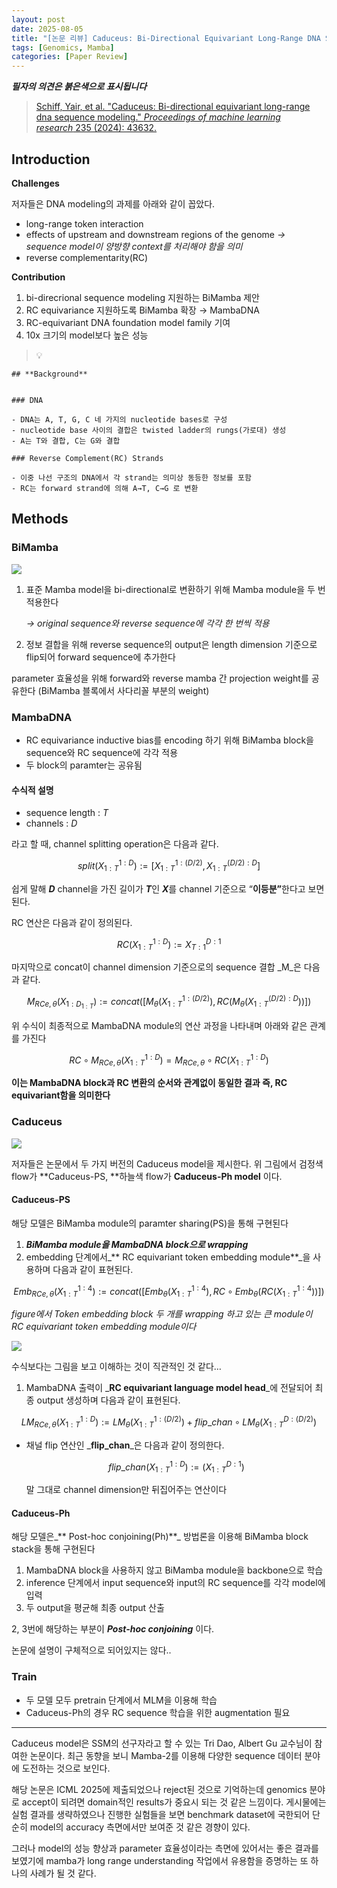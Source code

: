 ```yaml
---
layout: post
date: 2025-08-05
title: "[논문 리뷰] Caduceus: Bi-Directional Equivariant Long-Range DNA Sequence Modeling"
tags: [Genomics, Mamba]
categories: [Paper Review]
---
```


<span class="notion-red">_**필자의 의견은 붉은색으로 표시됩니다**_</span>


> [Schiff, Yair, et al. "Caduceus: Bi-directional equivariant long-range dna sequence modeling." ](https://pmc.ncbi.nlm.nih.gov/articles/PMC12189541/)[_Proceedings of machine learning research_](https://pmc.ncbi.nlm.nih.gov/articles/PMC12189541/)[ 235 (2024): 43632.](https://pmc.ncbi.nlm.nih.gov/articles/PMC12189541/)



## Introduction


**Challenges**


저자들은 DNA modeling의 과제를 아래와 같이 꼽았다.

- long-range token interaction
- effects of upstream and downstream regions of the genome 
_→ sequence model이 양방향 context를 처리해야 함을 의미_
- reverse complementarity(RC)

**Contribution**

1. bi-direcrional sequence modeling 지원하는 BiMamba 제안
1. RC equivariance 지원하도록 BiMamba 확장 → MambaDNA
1. RC-equivariant DNA foundation model family 기여
1. 10x 크기의 model보다 높은 성능

> 💡 


	## **Background**


	### DNA

	- DNA는 A, T, G, C 네 가지의 nucleotide bases로 구성
	- nucleotide base 사이의 결합은 twisted ladder의 rungs(가로대) 생성
	- A는 T와 결합, C는 G와 결합

	### Reverse Complement(RC) Strands

	- 이중 나선 구조의 DNA에서 각 strand는 의미상 동등한 정보를 포함
	- RC는 forward strand에 의해 A→T, C→G 로 변환


## Methods



### BiMamba


![](https://prod-files-secure.s3.us-west-2.amazonaws.com/542b861c-36a8-4051-84e5-8804b6728dba/2c247d59-7815-4980-99f0-8f0d21f445a7/image.png?X-Amz-Algorithm=AWS4-HMAC-SHA256&X-Amz-Content-Sha256=UNSIGNED-PAYLOAD&X-Amz-Credential=ASIAZI2LB466ZGCRKGIY%2F20251006%2Fus-west-2%2Fs3%2Faws4_request&X-Amz-Date=20251006T140127Z&X-Amz-Expires=3600&X-Amz-Security-Token=IQoJb3JpZ2luX2VjEPP%2F%2F%2F%2F%2F%2F%2F%2F%2F%2FwEaCXVzLXdlc3QtMiJGMEQCICPsHJfaERFebs91bMIcQs%2BI2LXtKfsK8qO9dgqXFX5KAiA9a4%2FHzlD5wP9x3sdR1OlvFRVudwZE8FIHyLrhJuyQNSqIBAiL%2F%2F%2F%2F%2F%2F%2F%2F%2F%2F8BEAAaDDYzNzQyMzE4MzgwNSIM%2BgcPch4bVDDSU5XbKtwDfWpHLbCY8CdP1ubW9%2F91%2BHil9GZhHmkOi20lfag3a7lL8cRx8Q4%2BeUYHXpJ7DKyFkSuxpV%2BSUYr7GVZK3zV6hs1w9dPnBU2gbWrNkvXSJSwVFDEbrBKlIuFNWvpMszRO9iO3ZcwpebPPieyY4aDGw42n0S6Vxhm%2Bsy8X52X%2B1ATOacetOublvJxfsjBNE3KZfyXVC9LLm9CKrG6JNJ%2F5m9rOfhpku6zSkn7bBgoC92Im6L5tVwx35dLbgkfDp2sZqZL5oVZA7n6ZzO1sWfCEc4YHNi%2BbaPjZpt6618C0KsbI%2BXgyE2EhS8nxhqrD7gzV3821SAeY22HThXsfrq1fy7UejabtFwufn16m6ARE4CXQGFqhy9PDmjXy4Eh4JnOvXtFdCbrTzs5J8f8u%2BPLGsqlBtfglZuA7lYFatT6dDUn5bfm2qub%2FZcXSCZtkcmHN3tV92b6%2Bn9mrp762fVzA2ERZCpLdaFqnzU2ZOjcRMRhgGg5d94FDSnznX2aNxQGVJdpdDS0D%2B7lNRizAsLR2vY0it9x5%2FwwSFbRYmOrMJ6u22pHeA34QIG9hUOVUY3TCYSoV5jlIV%2FPlDlku%2FRHDCmedNcVYs1zoY6BBVf%2F%2ByUShFDRKeANONB%2Fd55Mwha%2BOxwY6pgHzd7qABnV7Tk%2BHDYSQi4SwZfvcjcmyJHJQWkfJNdKeM%2FQv4dLxjT7AWaSD3K4fKgbE4ZQA1mJo%2FM3CGWEu75eazTMvDVVxyTKG%2F4EAv24V3KAOiQ6Nm83ca5KZWyxNL943x7NagDCPWASujB0nAGdCp%2BJH%2FfbrHdJAMQ6L3bK48wFe1m13rwBWcBZUv0ItZRhd4YZcmSuo9NcVOyhuuCGxiKnr090X&X-Amz-Signature=3b4ddc86d929bac60c91884770cbb35906d11709f8e3263e1584a5d49a829ffd&X-Amz-SignedHeaders=host&x-amz-checksum-mode=ENABLED&x-id=GetObject)

1. 표준 Mamba model을 bi-directional로 변환하기 위해 Mamba module을 두 번 적용한다

	_→ original sequence와 reverse sequence에 각각 한 번씩 적용_

1. 정보 결합을 위해 reverse sequence의 output은 length dimension 기준으로 flip되어 forward sequence에 추가한다

parameter 효율성을 위해 forward와 reverse mamba 간 projection weight를 공유한다 (BiMamba 블록에서 사다리꼴 부분의 weight)



### MambaDNA

- RC equivariance inductive bias를 encoding 하기 위해 BiMamba block을 sequence와 RC sequence에 각각 적용
- 두 block의 paramter는 공유됨


#### 수식적 설명

- sequence length : _T_
- channels : _D_

라고 할 때,  channel splitting operation은 다음과 같다.


$$
split(X^{1:D}_{1:T}):=[X^{1:(D/2)}_{1:T},X^{(D/2):D}_{1:T}]
$$


<span class="notion-red">쉽게 말해 </span><span class="notion-red">_**D**_</span><span class="notion-red"> channel을 가진 길이가 </span><span class="notion-red">_**T**_</span><span class="notion-red">인 </span><span class="notion-red">_**X**_</span><span class="notion-red">를 channel 기준으로 “</span><span class="notion-red">**이등분”**</span><span class="notion-red">한다고 보면 된다.</span>


RC 연산은 다음과 같이 정의된다.


$$
RC(X^{1:D}_{1:T}):=X^{D:1}_{T:1}
$$


마지막으로 concat이 channel dimension 기준으로의 sequence 결합 _M_은 다음과 같다.


$$
M_{RCe,\theta}(X_{1:D_{1:T}}):=concat([M_{\theta}(X^{1:(D/2)}_{1:T}),RC(M_{\theta}(X^{(D/2):D}_{1:T}))])
$$


위 수식이 최종적으로 MambaDNA module의 연산 과정을 나타내며 아래와 같은 관계를 가진다


$$
RC\circ M_{RCe,\theta}(X^{1:D}_{1:T}) = M_{RCe,\theta} \circ RC(X^{1:D}_{1:T})
$$


**이는 MambaDNA block과 RC 변환의 순서와 관계없이 동일한 결과 즉, RC equivariant함을 의미한다**



### Caduceus


![](https://prod-files-secure.s3.us-west-2.amazonaws.com/542b861c-36a8-4051-84e5-8804b6728dba/f94a60d7-8145-473b-aef9-7c68d3ec604a/image.png?X-Amz-Algorithm=AWS4-HMAC-SHA256&X-Amz-Content-Sha256=UNSIGNED-PAYLOAD&X-Amz-Credential=ASIAZI2LB466ZGCRKGIY%2F20251006%2Fus-west-2%2Fs3%2Faws4_request&X-Amz-Date=20251006T140127Z&X-Amz-Expires=3600&X-Amz-Security-Token=IQoJb3JpZ2luX2VjEPP%2F%2F%2F%2F%2F%2F%2F%2F%2F%2FwEaCXVzLXdlc3QtMiJGMEQCICPsHJfaERFebs91bMIcQs%2BI2LXtKfsK8qO9dgqXFX5KAiA9a4%2FHzlD5wP9x3sdR1OlvFRVudwZE8FIHyLrhJuyQNSqIBAiL%2F%2F%2F%2F%2F%2F%2F%2F%2F%2F8BEAAaDDYzNzQyMzE4MzgwNSIM%2BgcPch4bVDDSU5XbKtwDfWpHLbCY8CdP1ubW9%2F91%2BHil9GZhHmkOi20lfag3a7lL8cRx8Q4%2BeUYHXpJ7DKyFkSuxpV%2BSUYr7GVZK3zV6hs1w9dPnBU2gbWrNkvXSJSwVFDEbrBKlIuFNWvpMszRO9iO3ZcwpebPPieyY4aDGw42n0S6Vxhm%2Bsy8X52X%2B1ATOacetOublvJxfsjBNE3KZfyXVC9LLm9CKrG6JNJ%2F5m9rOfhpku6zSkn7bBgoC92Im6L5tVwx35dLbgkfDp2sZqZL5oVZA7n6ZzO1sWfCEc4YHNi%2BbaPjZpt6618C0KsbI%2BXgyE2EhS8nxhqrD7gzV3821SAeY22HThXsfrq1fy7UejabtFwufn16m6ARE4CXQGFqhy9PDmjXy4Eh4JnOvXtFdCbrTzs5J8f8u%2BPLGsqlBtfglZuA7lYFatT6dDUn5bfm2qub%2FZcXSCZtkcmHN3tV92b6%2Bn9mrp762fVzA2ERZCpLdaFqnzU2ZOjcRMRhgGg5d94FDSnznX2aNxQGVJdpdDS0D%2B7lNRizAsLR2vY0it9x5%2FwwSFbRYmOrMJ6u22pHeA34QIG9hUOVUY3TCYSoV5jlIV%2FPlDlku%2FRHDCmedNcVYs1zoY6BBVf%2F%2ByUShFDRKeANONB%2Fd55Mwha%2BOxwY6pgHzd7qABnV7Tk%2BHDYSQi4SwZfvcjcmyJHJQWkfJNdKeM%2FQv4dLxjT7AWaSD3K4fKgbE4ZQA1mJo%2FM3CGWEu75eazTMvDVVxyTKG%2F4EAv24V3KAOiQ6Nm83ca5KZWyxNL943x7NagDCPWASujB0nAGdCp%2BJH%2FfbrHdJAMQ6L3bK48wFe1m13rwBWcBZUv0ItZRhd4YZcmSuo9NcVOyhuuCGxiKnr090X&X-Amz-Signature=85b71fdf7854b1d72cdd4a4ffeff06df4e53f07eb25f8010473974e03f23c560&X-Amz-SignedHeaders=host&x-amz-checksum-mode=ENABLED&x-id=GetObject)


저자들은 논문에서 두 가지 버전의 Caduceus model을 제시한다. 위 그림에서 검정색 flow가 **Caduceus-PS, **하늘색 flow가 **Caduceus-Ph model** 이다.



#### Caduceus-PS


해당 모델은 BiMamba module의 paramter sharing(PS)을 통해 구현된다

1. _**BiMamba module을 MambaDNA block으로 wrapping**_
1. embedding 단계에서_** RC equivariant token embedding module**_을 사용하며 다음과 같이 표현된다.

$$
Emb_{RCe,\theta}(X^{1:4}_{1:T}):=concat([Emb_{\theta}(X^{1:4}_{1:T}),RC \circ Emb_{\theta}(RC(X^{1:4}_{1:T}))])
$$


_figure에서 Token embedding block 두 개를 wrapping 하고 있는 큰 module이 RC equivariant token embedding module이다_


![](https://prod-files-secure.s3.us-west-2.amazonaws.com/542b861c-36a8-4051-84e5-8804b6728dba/b175e4da-71eb-4e91-8c23-a06dabe673c9/image.png?X-Amz-Algorithm=AWS4-HMAC-SHA256&X-Amz-Content-Sha256=UNSIGNED-PAYLOAD&X-Amz-Credential=ASIAZI2LB466ZGCRKGIY%2F20251006%2Fus-west-2%2Fs3%2Faws4_request&X-Amz-Date=20251006T140127Z&X-Amz-Expires=3600&X-Amz-Security-Token=IQoJb3JpZ2luX2VjEPP%2F%2F%2F%2F%2F%2F%2F%2F%2F%2FwEaCXVzLXdlc3QtMiJGMEQCICPsHJfaERFebs91bMIcQs%2BI2LXtKfsK8qO9dgqXFX5KAiA9a4%2FHzlD5wP9x3sdR1OlvFRVudwZE8FIHyLrhJuyQNSqIBAiL%2F%2F%2F%2F%2F%2F%2F%2F%2F%2F8BEAAaDDYzNzQyMzE4MzgwNSIM%2BgcPch4bVDDSU5XbKtwDfWpHLbCY8CdP1ubW9%2F91%2BHil9GZhHmkOi20lfag3a7lL8cRx8Q4%2BeUYHXpJ7DKyFkSuxpV%2BSUYr7GVZK3zV6hs1w9dPnBU2gbWrNkvXSJSwVFDEbrBKlIuFNWvpMszRO9iO3ZcwpebPPieyY4aDGw42n0S6Vxhm%2Bsy8X52X%2B1ATOacetOublvJxfsjBNE3KZfyXVC9LLm9CKrG6JNJ%2F5m9rOfhpku6zSkn7bBgoC92Im6L5tVwx35dLbgkfDp2sZqZL5oVZA7n6ZzO1sWfCEc4YHNi%2BbaPjZpt6618C0KsbI%2BXgyE2EhS8nxhqrD7gzV3821SAeY22HThXsfrq1fy7UejabtFwufn16m6ARE4CXQGFqhy9PDmjXy4Eh4JnOvXtFdCbrTzs5J8f8u%2BPLGsqlBtfglZuA7lYFatT6dDUn5bfm2qub%2FZcXSCZtkcmHN3tV92b6%2Bn9mrp762fVzA2ERZCpLdaFqnzU2ZOjcRMRhgGg5d94FDSnznX2aNxQGVJdpdDS0D%2B7lNRizAsLR2vY0it9x5%2FwwSFbRYmOrMJ6u22pHeA34QIG9hUOVUY3TCYSoV5jlIV%2FPlDlku%2FRHDCmedNcVYs1zoY6BBVf%2F%2ByUShFDRKeANONB%2Fd55Mwha%2BOxwY6pgHzd7qABnV7Tk%2BHDYSQi4SwZfvcjcmyJHJQWkfJNdKeM%2FQv4dLxjT7AWaSD3K4fKgbE4ZQA1mJo%2FM3CGWEu75eazTMvDVVxyTKG%2F4EAv24V3KAOiQ6Nm83ca5KZWyxNL943x7NagDCPWASujB0nAGdCp%2BJH%2FfbrHdJAMQ6L3bK48wFe1m13rwBWcBZUv0ItZRhd4YZcmSuo9NcVOyhuuCGxiKnr090X&X-Amz-Signature=9bee070caf2a47d40af9ef71ab1d40a0461fce7b5e9aae2cce42e1520a029fff&X-Amz-SignedHeaders=host&x-amz-checksum-mode=ENABLED&x-id=GetObject)


<span class="notion-red">수식보다는 그림을 보고 이해하는 것이 직관적인 것 같다…</span>

1. MambaDNA 출력이 _**RC equivariant language model head**_에 전달되어 최종 output 생성하며 다음과 같이 표현된다.

$$
LM_{RCe,\theta}(X^{1:D}_{1:T}):= LM_{\theta}(X^{1:(D/2)}_{1:T})+flip\_chan\circ LM_{\theta}(X^{D:(D/2)}_{1:T})
$$

- 채널 flip 연산인 _**flip\_chan**_은 다음과 같이 정의한다.

	$$
	flip\_chan(X^{1:D}_{1:T}):=(X^{D:1}_{1:T})
	$$


	말 그대로 channel dimension만 뒤집어주는 연산이다



#### Caduceus-Ph


해당 모델은_** Post-hoc conjoining(Ph)**_ 방법론을 이용해 BiMamba block stack을 통해 구현된다

1. MambaDNA block을 사용하지 않고 BiMamba module을 backbone으로 학습
1. inference 단계에서 input sequence와 input의 RC sequence를 각각 model에 입력
1. 두 output을 평균해 최종 output 산출

2, 3번에 해당하는 부분이 _**Post-hoc conjoining**_ 이다.


<span class="notion-red">논문에 설명이 구체적으로 되어있지는 않다..</span>



### Train

- 두 모델 모두 pretrain 단계에서 MLM을 이용해 학습
- Caduceus-Ph의 경우 RC sequence 학습을 위한 augmentation 필요

---


<span class="notion-red">Caduceus model은 SSM의 선구자라고 할 수 있는 Tri Dao, Albert Gu 교수님이 참여한 논문이다. 최근 동향을 보니 Mamba-2를 이용해 다양한 sequence 데이터 분야에 도전하는 것으로 보인다.</span>


<span class="notion-red">해당 논문은 ICML 2025에 제출되었으나 reject된 것으로 기억하는데 genomics 분야로 accept이 되려면 domain적인 results가 중요시 되는 것 같은 느낌이다. 게시물에는 실험 결과를 생략하였으나 진행한 실험들을 보면 benchmark dataset에 국한되어 단순히 model의 accuracy 측면에서만 보여준 것 같은 경향이 있다.</span>


<span class="notion-red">그러나 model의 성능 향상과 parameter 효율성이라는 측면에 있어서는 좋은 결과를 보였기에 mamba가 long range understanding 작업에서 유용함을 증명하는 또 하나의 사례가 될 것 같다.</span>

